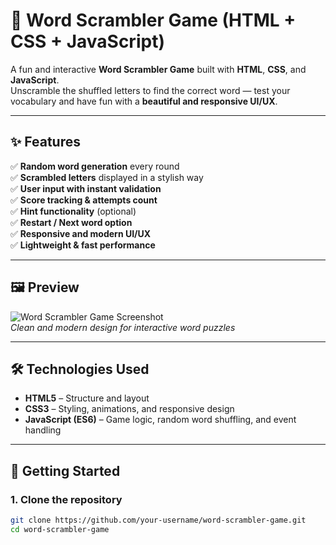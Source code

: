 # 🔀 Word Scrambler Game (HTML + CSS + JavaScript)

A fun and interactive **Word Scrambler Game** built with **HTML**, **CSS**, and **JavaScript**.  
Unscramble the shuffled letters to find the correct word — test your vocabulary and have fun with a **beautiful and responsive UI/UX**.

---

## ✨ Features

✅ **Random word generation** every round  
✅ **Scrambled letters** displayed in a stylish way  
✅ **User input with instant validation**  
✅ **Score tracking & attempts count**  
✅ **Hint functionality** (optional)  
✅ **Restart / Next word option**  
✅ **Responsive and modern UI/UX**  
✅ **Lightweight & fast performance**  

---

## 🖼 Preview

![Word Scrambler Game Screenshot](screenshot.png)  
*Clean and modern design for interactive word puzzles*

---

## 🛠 Technologies Used

- **HTML5** – Structure and layout  
- **CSS3** – Styling, animations, and responsive design  
- **JavaScript (ES6)** – Game logic, random word shuffling, and event handling  

---

## 🚀 Getting Started

### 1. Clone the repository
```bash
git clone https://github.com/your-username/word-scrambler-game.git
cd word-scrambler-game
